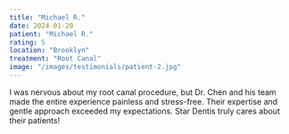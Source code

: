 ```yaml
---
title: "Michael R."
date: 2024-01-20
patient: "Michael R."
rating: 5
location: "Brooklyn"
treatment: "Root Canal"
image: "/images/testimonials/patient-2.jpg"
---
```


I was nervous about my root canal procedure, but Dr. Chen and his team made the entire experience painless and stress-free. Their expertise and gentle approach exceeded my expectations. Star Dentis truly cares about their patients!
